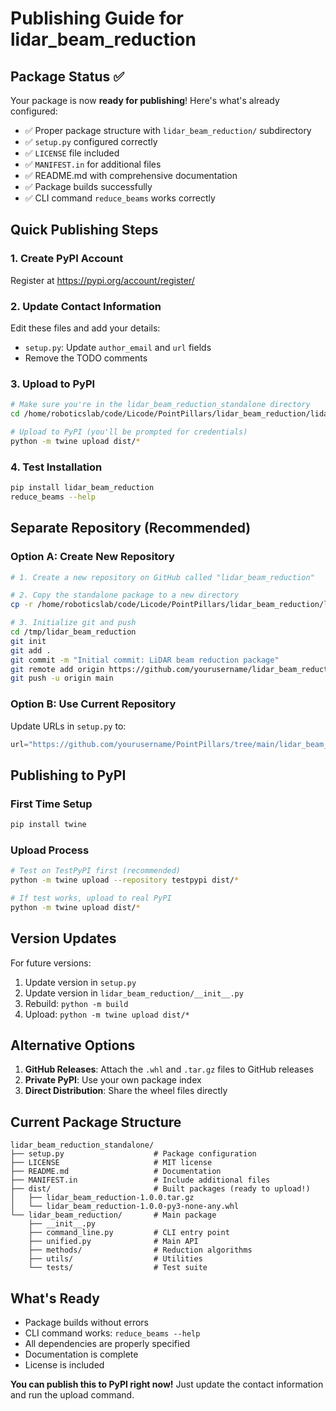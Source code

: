 # Publishing Guide for lidar_beam_reduction

## Package Status ✅

Your package is now **ready for publishing**! Here's what's already configured:

- ✅ Proper package structure with `lidar_beam_reduction/` subdirectory
- ✅ `setup.py` configured correctly
- ✅ `LICENSE` file included
- ✅ `MANIFEST.in` for additional files
- ✅ README.md with comprehensive documentation
- ✅ Package builds successfully
- ✅ CLI command `reduce_beams` works correctly

## Quick Publishing Steps

### 1. Create PyPI Account
Register at https://pypi.org/account/register/

### 2. Update Contact Information
Edit these files and add your details:
- `setup.py`: Update `author_email` and `url` fields
- Remove the TODO comments

### 3. Upload to PyPI
```bash
# Make sure you're in the lidar_beam_reduction_standalone directory
cd /home/roboticslab/code/Licode/PointPillars/lidar_beam_reduction/lidar_beam_reduction_standalone

# Upload to PyPI (you'll be prompted for credentials)
python -m twine upload dist/*
```

### 4. Test Installation
```bash
pip install lidar_beam_reduction
reduce_beams --help
```

## Separate Repository (Recommended)

### Option A: Create New Repository
```bash
# 1. Create a new repository on GitHub called "lidar_beam_reduction"

# 2. Copy the standalone package to a new directory
cp -r /home/roboticslab/code/Licode/PointPillars/lidar_beam_reduction/lidar_beam_reduction_standalone /tmp/lidar_beam_reduction

# 3. Initialize git and push
cd /tmp/lidar_beam_reduction
git init
git add .
git commit -m "Initial commit: LiDAR beam reduction package"
git remote add origin https://github.com/yourusername/lidar_beam_reduction.git
git push -u origin main
```

### Option B: Use Current Repository
Update URLs in `setup.py` to:
```python
url="https://github.com/yourusername/PointPillars/tree/main/lidar_beam_reduction/lidar_beam_reduction_standalone"
```

## Publishing to PyPI

### First Time Setup
```bash
pip install twine
```

### Upload Process
```bash
# Test on TestPyPI first (recommended)
python -m twine upload --repository testpypi dist/*

# If test works, upload to real PyPI
python -m twine upload dist/*
```

## Version Updates

For future versions:
1. Update version in `setup.py` 
2. Update version in `lidar_beam_reduction/__init__.py`
3. Rebuild: `python -m build`
4. Upload: `python -m twine upload dist/*`

## Alternative Options

1. **GitHub Releases**: Attach the `.whl` and `.tar.gz` files to GitHub releases
2. **Private PyPI**: Use your own package index
3. **Direct Distribution**: Share the wheel files directly

## Current Package Structure
```
lidar_beam_reduction_standalone/
├── setup.py                    # Package configuration
├── LICENSE                     # MIT license
├── README.md                   # Documentation
├── MANIFEST.in                 # Include additional files
├── dist/                       # Built packages (ready to upload!)
│   ├── lidar_beam_reduction-1.0.0.tar.gz
│   └── lidar_beam_reduction-1.0.0-py3-none-any.whl
└── lidar_beam_reduction/       # Main package
    ├── __init__.py
    ├── command_line.py         # CLI entry point
    ├── unified.py              # Main API
    ├── methods/                # Reduction algorithms
    ├── utils/                  # Utilities
    └── tests/                  # Test suite
```

## What's Ready

- Package builds without errors
- CLI command works: `reduce_beams --help`
- All dependencies are properly specified
- Documentation is complete
- License is included

**You can publish this to PyPI right now!** Just update the contact information and run the upload command. 